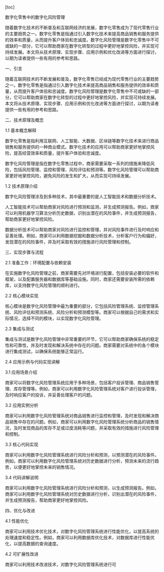 
[toc]                    
                
                
数字化零售中的数字化风险管理

随着数字化技术的不断普及和互联网经济的发展，数字化零售成为了现代零售行业的主要趋势之一。数字化零售是指通过引入数字化技术来提高商品销售和服务提供的效率和质量，从而提升客户体验和忠诚度。数字化风险管理是数字化零售中不可或缺的一部分，它可以帮助商家在数字化转型的过程中更好地掌控风险，并实现可持续发展。本文将从技术原理、实现步骤、应用示例和优化改进等方面进行探讨，以期为读者提供一些有用的参考和思路。

一、引言

随着互联网技术的不断发展和普及，数字化零售已经成为现代零售行业的主要趋势之一。数字化零售是指通过引入数字化技术来提高商品销售和服务提供的效率和质量，从而提升客户体验和忠诚度。数字化风险管理是数字化零售中不可或缺的一部分，它可以帮助商家在数字化转型的过程中更好地掌控风险，并实现可持续发展。本文将从技术原理、实现步骤、应用示例和优化改进等方面进行探讨，以期为读者提供一些有用的参考和思路。

二、技术原理及概念

1.1 基本概念解释

数字化零售是指利用互联网、人工智能、大数据、区块链等数字化技术来进行商品销售和服务提供的一种商业模式。数字化技术的应用可以帮助商家更好地掌控风险，提高经营效率和质量，提升客户体验和忠诚度。

数字化风险管理是指在数字化零售过程中，商家需要采取一系列的措施来降低风险，包括风险管理、监控和管理、风险评估和预测等。数字化风险管理可以帮助商家更好地掌控风险，避免风险的发生和扩大，从而实现可持续发展。

1.2 技术原理介绍

数字化风险管理涉及到多种技术，其中最重要的是人工智能技术和数据分析技术。

人工智能技术可以帮助商家对风险进行预测和监测，并生成预测报告。例如，商家可以利用机器学习算法分析历史数据，识别出潜在的风险事件，并生成预测报告，帮助商家更好地掌控风险。

数据分析技术可以帮助商家对风险进行监控和管理，并对风险事件进行及时响应和妥善处理。例如，商家可以利用数据挖掘和数据分析技术，分析客户行为和偏好，发现潜在的风险事件，并及时采取有效的措施进行风险管理和控制。

三、实现步骤与流程

2.1 准备工作：环境配置与依赖安装

在实施数字化风险管理之前，商家需要先对环境进行配置，包括安装必要的软件和框架，以及配置服务器和数据库等基础设施。同时，商家还需要安装所需的依赖库，以支持数字化风险管理的顺利进行。

2.2 核心模块实现

核心模块是数字化风险管理中最为重要的部分，它包括风险管理系统、监控管理系统、风险评估和预测系统、风险分析和预测模型等。商家可以根据自己的需求和实际情况，选择不同的模块，以实现数字化风险管理。

2.3 集成与测试

集成与测试是数字化风险管理中非常重要的环节，它可以帮助商家确保系统的稳定性和可靠性，并及时发现和解决系统中存在的问题。商家需要对系统中的各个模块进行集成测试，以确保系统能够正常运行。

2.4 应用示例与代码实现讲解

3.1 应用场景介绍

商家可以将数字化风险管理系统应用于多种场景，包括客户投诉管理、商品销售管理、库存管理等。例如，商家可以利用数字化风险管理系统对客户进行投诉管理，及时响应客户的投诉，并妥善处理客户的问题。

3.2 应用实例分析

商家可以利用数字化风险管理系统对商品销售进行监控和管理，及时发现和解决商品销售中存在的问题。例如，商家可以利用数字化风险管理系统分析商品的销售情况，及时发现商品的库存不足或过度消耗等问题，并采取有效的措施进行风险管理和控制。

3.3 核心代码实现

商家可以利用数字化风险管理系统进行风险分析和预测，以预测潜在的风险事件。例如，商家可以利用数字化风险管理系统对历史数据进行分析，预测未来的流行趋势，以便更好地掌控未来的销售情况。

3.4 代码讲解说明

商家可以利用数字化风险管理系统进行风险分析和预测，以生成预测报告。例如，商家可以利用数字化风险管理系统对历史数据进行分析，识别出潜在的风险事件，并生成预测报告，帮助商家更好地掌控风险。

四、优化与改进

4.1 性能优化

商家可以利用技术优化技术，对数字化风险管理系统进行性能优化，以提高系统的处理速度和稳定性。例如，商家可以利用数据库优化技术，对数据库进行性能优化，以提高数据的查询速度。

4.2 可扩展性改进

商家可以利用技术改进技术，对数字化风险管理系统进行可

